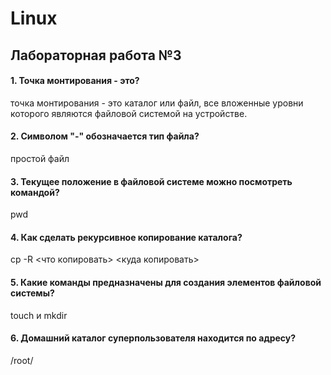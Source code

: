 # Linux
## Лабораторная работа №3
#### 1. Точка монтирования - это?
точка монтирования - это каталог или файл, все вложенные уровни которого являются файловой системой на устройстве.

#### 2. Символом "-" обозначается тип файла?
простой файл

#### 3. Текущее положение в файловой системе можно посмотреть командой?
pwd

#### 4. Как сделать рекурсивное копирование каталога?
cp -R <что копировать> <куда копировать>

#### 5. Какие команды предназначены для создания элементов файловой системы?
touch и mkdir

#### 6. Домашний каталог суперпользователя находится по адресу?
/root/
